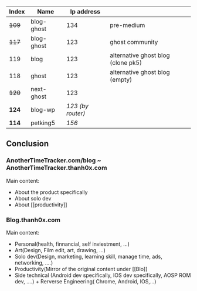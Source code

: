 
| Index   | Name       | Ip address        |                                    |
| ------- | ---------- | ----------------- | ---------------------------------- |
| ~~109~~ | blog-ghost | 134               | pre-medium                         |
| ~~117~~ | blog-ghost | 123               | ghost community                    |
| 119     | blog       | 123               | alternative ghost blog (clone pk5) |
| 118     | ghost      | 123               | alternative ghost blog (empty)     |
| ~~120~~ | next-ghost | 123               |                                    |
| **124** | blog-wp    | *123 (by router)* |                                    |
| **114** | petking5   | *156*             |                                    |
## Conclusion
### **AnotherTimeTracker.com/blog** ~ **AnotherTimeTracker.thanh0x.com**
Main content:
+ About the product specifically
+ About solo dev
+ About [[productivity]]
### Blog.thanh0x.com 
Main content:
+ Personal(health, finnancial, self inviestment, ...) 
+ Art(Design, Film edit, art, drawing, ...) 
+ Solo dev(Design, marketing, learning skill, manage time, ads, networking, ....) 
+ Productivity(Mirror of the original content under [[Blo]]
+ Side technical (Android dev specifically, IOS dev specifically, AOSP ROM dev, ....) + Rerverse Engineering( Chrome, Android, IOS,...)
